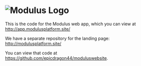 # ![Modulus Logo][logo]
[logo]: https://raw.githubusercontent.com/Nano1337/modulus/master/src/components/Navigation/moduluslogo.png

This is the code for the Modulus web app, which you can view at http://app.modulusplatform.site/

We have a separate repository for the landing page: http://modulusplatform.site/

You can view that code at https://github.com/epicdragon44/moduluswebsite.
